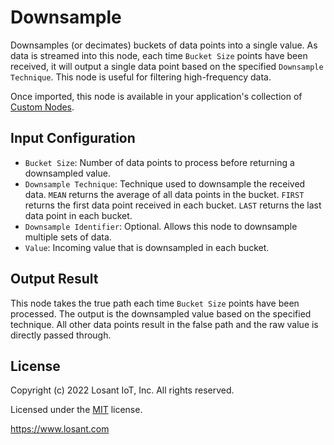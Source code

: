 # Downsample

Downsamples (or decimates) buckets of data points into a single value. As data is streamed into this node, each time `Bucket Size` points have been received, it will output a single data point based on the specified `Downsample Technique`. This node is useful for filtering high-frequency data.

Once imported, this node is available in your application's collection of [Custom Nodes](https://docs.losant.com/workflows/custom-nodes/overview/).

## Input Configuration

* `Bucket Size`: Number of data points to process before returning a downsampled value.
* `Downsample Technique`: Technique used to downsample the received data. `MEAN` returns the average of all data points in the bucket. `FIRST` returns the first data point received in each bucket. `LAST` returns the last data point in each bucket.
* `Downsample Identifier`: Optional. Allows this node to downsample multiple sets of data.
* `Value`: Incoming value that is downsampled in each bucket.

## Output Result

This node takes the true path each time `Bucket Size` points have been processed. The output is the downsampled value based on the specified technique. All other data points result in the false path and the raw value is directly passed through.

## License

Copyright (c) 2022 Losant IoT, Inc. All rights reserved.

Licensed under the [MIT](https://github.com/Losant/losant-templates/blob/master/LICENSE.txt) license.

https://www.losant.com